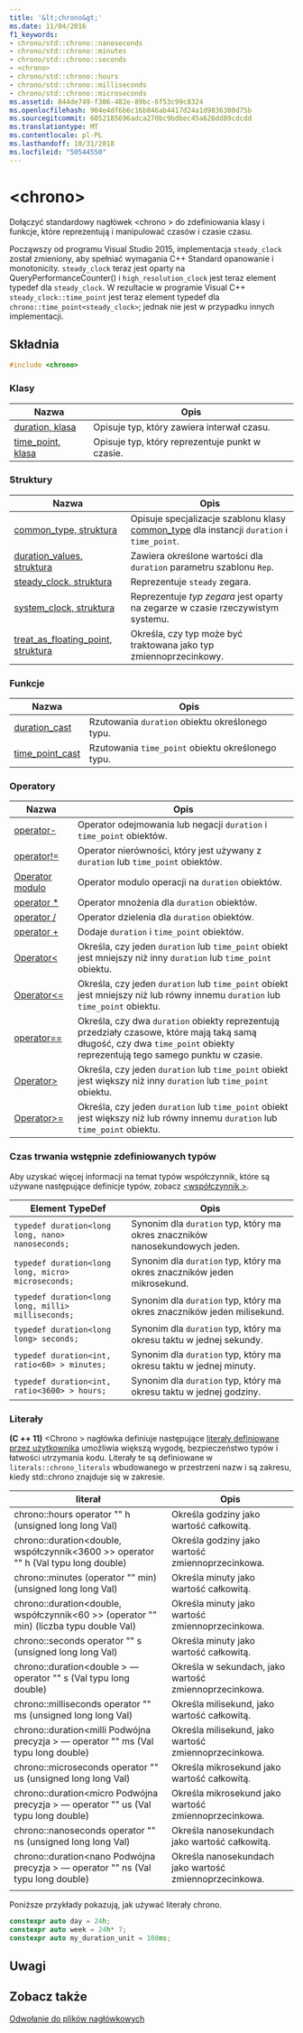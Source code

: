 ```yaml
---
title: '&lt;chrono&gt;'
ms.date: 11/04/2016
f1_keywords:
- chrono/std::chrono::nanoseconds
- chrono/std::chrono::minutes
- chrono/std::chrono::seconds
- <chrono>
- chrono/std::chrono::hours
- chrono/std::chrono::milliseconds
- chrono/std::chrono::microseconds
ms.assetid: 844de749-f306-482e-89bc-6f53c99c8324
ms.openlocfilehash: 904e4df6b6c16b846ab4417d24a1d9836380d75b
ms.sourcegitcommit: 6052185696adca270bc9bdbec45a626dd89cdcdd
ms.translationtype: MT
ms.contentlocale: pl-PL
ms.lasthandoff: 10/31/2018
ms.locfileid: "50544550"
---
```

# <a name="ltchronogt"></a>&lt;chrono&gt;

Dołączyć standardowy nagłówek \<chrono > do zdefiniowania klasy i funkcje, które reprezentują i manipulować czasów i czasie czasu.

Począwszy od programu Visual Studio 2015, implementacja `steady_clock` został zmieniony, aby spełniać wymagania C++ Standard opanowanie i monotonicity. `steady_clock` teraz jest oparty na QueryPerformanceCounter() i `high_resolution_clock` jest teraz element typedef dla `steady_clock`. W rezultacie w programie Visual C++ `steady_clock::time_point` jest teraz element typedef dla `chrono::time_point<steady_clock>`; jednak nie jest w przypadku innych implementacji.

## <a name="syntax"></a>Składnia

```cpp
#include <chrono>
```

### <a name="classes"></a>Klasy

|Nazwa|Opis|
|----------|-----------------|
|[duration, klasa](../standard-library/duration-class.md)|Opisuje typ, który zawiera interwał czasu.|
|[time_point, klasa](../standard-library/time-point-class.md)|Opisuje typ, który reprezentuje punkt w czasie.|

### <a name="structs"></a>Struktury

|Nazwa|Opis|
|----------|-----------------|
|[common_type, struktura](../standard-library/common-type-structure.md)|Opisuje specjalizacje szablonu klasy [common_type](../standard-library/common-type-class.md) dla instancji `duration` i `time_point`.|
|[duration_values, struktura](../standard-library/duration-values-structure.md)|Zawiera określone wartości dla `duration` parametru szablonu `Rep`.|
|[steady_clock, struktura](../standard-library/steady-clock-struct.md)|Reprezentuje `steady` zegara.|
|[system_clock, struktura](../standard-library/system-clock-structure.md)|Reprezentuje *typ zegara* jest oparty na zegarze w czasie rzeczywistym systemu.|
|[treat_as_floating_point, struktura](../standard-library/treat-as-floating-point-structure.md)|Określa, czy typ może być traktowana jako typ zmiennoprzecinkowy.|

### <a name="functions"></a>Funkcje

|Nazwa|Opis|
|----------|-----------------|
|[duration_cast](../standard-library/chrono-functions.md#duration_cast)|Rzutowania `duration` obiektu określonego typu.|
|[time_point_cast](../standard-library/chrono-functions.md#time_point_cast)|Rzutowania `time_point` obiektu określonego typu.|

### <a name="operators"></a>Operatory

|Nazwa|Opis|
|----------|-----------------|
|[operator-](../standard-library/chrono-operators.md#operator-)|Operator odejmowania lub negacji `duration` i `time_point` obiektów.|
|[operator!=](../standard-library/chrono-operators.md#op_neq)|Operator nierówności, który jest używany z `duration` lub `time_point` obiektów.|
|[Operator modulo](../standard-library/chrono-operators.md#op_modulo)|Operator modulo operacji na `duration` obiektów.|
|[operator *](../standard-library/chrono-operators.md#op_star)|Operator mnożenia dla `duration` obiektów.|
|[operator /](../standard-library/chrono-operators.md#op_div)|Operator dzielenia dla `duration` obiektów.|
|[operator +](../standard-library/chrono-operators.md#op_add)|Dodaje `duration` i `time_point` obiektów.|
|[Operator&lt;](../standard-library/chrono-operators.md#op_lt)|Określa, czy jeden `duration` lub `time_point` obiekt jest mniejszy niż inny `duration` lub `time_point` obiektu.|
|[Operator&lt;=](../standard-library/chrono-operators.md#op_lt_eq)|Określa, czy jeden `duration` lub `time_point` obiekt jest mniejszy niż lub równy innemu `duration` lub `time_point` obiektu.|
|[operator==](../standard-library/chrono-operators.md#op_eq_eq)|Określa, czy dwa `duration` obiekty reprezentują przedziały czasowe, które mają taką samą długość, czy dwa `time_point` obiekty reprezentują tego samego punktu w czasie.|
|[Operator&gt;](../standard-library/chrono-operators.md#op_gt)|Określa, czy jeden `duration` lub `time_point` obiekt jest większy niż inny `duration` lub `time_point` obiektu.|
|[Operator&gt;=](../standard-library/chrono-operators.md#op_gt_eq)|Określa, czy jeden `duration` lub `time_point` obiekt jest większy niż lub równy innemu `duration` lub `time_point` obiektu.|

### <a name="predefined-duration-types"></a>Czas trwania wstępnie zdefiniowanych typów

Aby uzyskać więcej informacji na temat typów współczynnik, które są używane następujące definicje typów, zobacz [ \<współczynnik >](../standard-library/ratio.md).

|Element TypeDef|Opis|
|-------------|-----------------|
|`typedef duration<long long, nano> nanoseconds;`|Synonim dla `duration` typ, który ma okres znaczników nanosekundowych jeden.|
|`typedef duration<long long, micro> microseconds;`|Synonim dla `duration` typ, który ma okres znaczników jeden mikrosekund.|
|`typedef duration<long long, milli> milliseconds;`|Synonim dla `duration` typ, który ma okres znaczników jeden milisekund.|
|`typedef duration<long long> seconds;`|Synonim dla `duration` typ, który ma okresu taktu w jednej sekundy.|
|`typedef duration<int, ratio<60> > minutes;`|Synonim dla `duration` typ, który ma okresu taktu w jednej minuty.|
|`typedef duration<int, ratio<3600> > hours;`|Synonim dla `duration` typ, który ma okresu taktu w jednej godziny.|

### <a name="literals"></a>Literały

**(C ++ 11)**  \<Chrono > nagłówka definiuje następujące [literały definiowane przez użytkownika](../cpp/user-defined-literals-cpp.md) umożliwia większą wygodę, bezpieczeństwo typów i łatwości utrzymania kodu. Literały te są definiowane w `literals::chrono_literals` wbudowanego w przestrzeni nazw i są zakresu, kiedy std::chrono znajduje się w zakresie.

|literał|Opis|
|-------------|-----------------|
|chrono::hours operator "" h (unsigned long long Val)|Określa godziny jako wartość całkowitą.|
|chrono::duration\<double, współczynnik\<3600 >> operator "" h (Val typu long double)|Określa godziny jako wartość zmiennoprzecinkowa.|
|chrono::minutes (operator "" min) (unsigned long long Val)|Określa minuty jako wartość całkowitą.|
|chrono::duration\<double, współczynnik\<60 >> (operator "" min) (liczba typu double Val)|Określa minuty jako wartość zmiennoprzecinkowa.|
|chrono::seconds operator "" s (unsigned long long Val)|Określa minuty jako wartość całkowitą.|
|chrono::duration\<double > — operator "" s (Val typu long double)|Określa w sekundach, jako wartość zmiennoprzecinkowa.|
|chrono::milliseconds operator "" ms (unsigned long long Val)|Określa milisekund, jako wartość całkowitą.|
|chrono::duration\<milli Podwójna precyzja > — operator "" ms (Val typu long double)|Określa milisekund, jako wartość zmiennoprzecinkowa.|
|chrono::microseconds operator "" us (unsigned long long Val)|Określa mikrosekund jako wartość całkowitą.|
|chrono::duration\<micro Podwójna precyzja > — operator "" us (Val typu long double)|Określa mikrosekund jako wartość zmiennoprzecinkowa.|
|chrono::nanoseconds operator "" ns (unsigned long long Val)|Określa nanosekundach jako wartość całkowitą.|
|chrono::duration\<nano Podwójna precyzja > — operator "" ns (Val typu long double)|Określa nanosekundach jako wartość zmiennoprzecinkowa.|
|||

Poniższe przykłady pokazują, jak używać literały chrono.

```cpp
constexpr auto day = 24h;
constexpr auto week = 24h* 7;
constexpr auto my_duration_unit = 108ms;
```

## <a name="remarks"></a>Uwagi

## <a name="see-also"></a>Zobacz także

[Odwołanie do plików nagłówkowych](../standard-library/cpp-standard-library-header-files.md)<br/>
